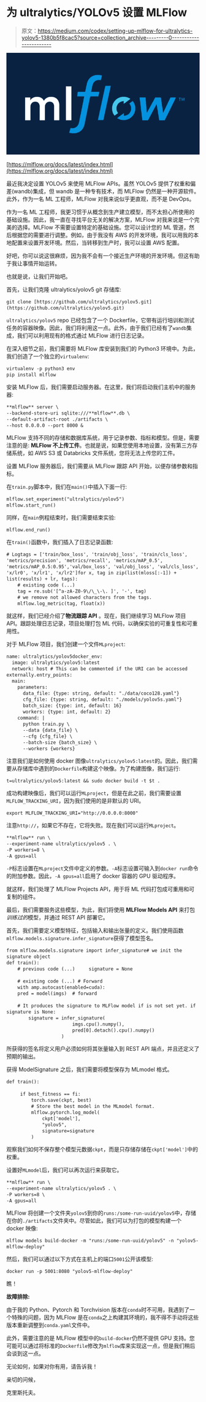 # 为 ultralytics/YOLOv5 设置 MLFlow

> 原文：<https://medium.com/codex/setting-up-mlflow-for-ultralytics-yolov5-1380b5f8cac5?source=collection_archive---------0----------------------->

![](img/f52880bf6e8ee658dec1a4bcc60d9ffa.png)

[https://mlflow.org/docs/latest/index.html](https://mlflow.org/docs/latest/index.html)

最近我决定设置 YOLOv5 来使用 MLFlow APIs。虽然 YOLOv5 提供了权重和偏差(wandb)集成，但 wandb 是一种专有技术，而 MLFlow 仍然是一种开源软件。此外，作为一名 ML 工程师，MLFlow 对我来说似乎更直观，而不是 DevOps。

作为一名 ML 工程师，我更习惯于从概念到生产建立模型，而不太担心所使用的基础设施。因此，我一直在寻找平台无关的解决方案，MLFlow 对我来说是一个完美的选择。MLFlow 不需要设置特定的基础设施。您可以设计您的 ML 管道，然后根据您的需要进行调整。例如，由于我没有 AWS 的开发环境，我可以用我的本地配置来设置开发环境。然后，当转移到生产时，我可以设置 AWS 配置。

好吧，你可以说这很麻烦，因为我不会有一个接近生产环境的开发环境。但这有助于我让事情开始运转。

也就是说，让我们开始吧。

首先，让我们克隆 ultralytics/yolov5 git 存储库:

```
git clone [https://github.com/ultralytics/yolov5.git](https://github.com/ultralytics/yolov5.git)
```

`ultralytics/yolov5` repo 已经包含了一个 Dockerfile，它带有运行培训和测试任务的容器映像。因此，我们将利用这一点。此外，由于我们已经有了`wandb`集成，我们可以利用现有的格式通过 MLFlow 进行日志记录。

在深入细节之前，我们需要将 MLFlow 库安装到我们的 Python3 环境中。为此，我们创造了一个独立的`virtualenv`:

```
virtualenv -p python3 env
pip install mlflow
```

安装 MLFlow 后，我们需要启动服务器。在这里，我们将启动我们主机中的服务器:

```
**mlflow** server \ 
--backend-store-uri sqlite:///**mlflow**.db \
--default-artifact-root ./artifacts \
--host 0.0.0.0 --port 8000 &
```

MLFlow 支持不同的存储和数据库系统，用于记录参数、指标和模型。但是，需要注意的是: **MLFlow 不上传工件**。也就是说，如果您使用本地设置，没有第三方存储系统，如 AWS S3 或 Databricks 文件系统，您将无法上传您的工件。

设置 MLFlow 服务器后，我们需要从 MLFlow 跟踪 API 开始，以便存储参数和指标。

在`train.py`脚本中，我们在`main()`中插入下面一行:

```
mlflow.set_experiment("ultralytics/yolov5")
mlflow.start_run()
```

同样，在`main`例程结束时，我们需要结束实验:

```
mlflow.end_run()
```

在`train()`函数中，我们插入了日志记录函数:

```
# Logtags = ['train/box_loss', 'train/obj_loss', 'train/cls_loss', 'metrics/precision', 'metrics/recall', 'metrics/mAP_0.5', 'metrics/mAP_0.5:0.95','val/box_loss', 'val/obj_loss', 'val/cls_loss', 'x/lr0', 'x/lr1', 'x/lr2']for x, tag in zip(list(mloss[:-1]) + list(results) + lr, tags):
    # existing code (...)
    tag = re.sub('[^a-zA-Z0-9\/\_\-\. ]', '-', tag)
    # we remove not allowed characters from the tags.
    mlflow.log_metric(tag, float(x))
```

就这样，我们已经介绍了**物流跟踪 API** 。现在，我们继续学习 MLFlow 项目 API。跟踪处理日志记录，项目处理打包 ML 代码，以确保实验的可重复性和可重用性。

对于 MLFlow 项目，我们创建一个文件`MLproject`:

```
name: ultralytics/yolov5docker_env:
  image: ultralytics/yolov5:latest
  network: host # This can be commented if the URI can be accessed externally.entry_points:
  main:
    parameters:
      data_file: {type: string, default: "./data/coco128.yaml"}
      cfg_file: {type: string, default: "./models/yolov5s.yaml"}
      batch_size: {type: int, default: 16}
      workers: {type: int, default: 2}
    command: |
      python train.py \
      --data {data_file} \
      --cfg {cfg_file} \
      --batch-size {batch_size} \
      --workers {workers}
```

注意我们是如何使用 docker 图像`ultralytics/yolov5:latest`的。因此，我们需要从存储库中遇到的`Dockerfile`构建这个映像。为了构建图像，我们运行:

```
t=ultralytics/yolov5:latest && sudo docker build -t $t .
```

成功构建映像后，我们可以运行`MLproject`，但是在此之前，我们需要设置`MLFLOW_TRACKING_URI`，因为我们使用的是非默认的 URI。

```
export MLFLOW_TRACKING_URI="http://0.0.0.0:8000"
```

注意`http://`，如果它不存在，它将失败。现在我们可以运行`MLproject`。

```
**mlflow** run \
--experiment-name ultralytics/yolov5 . \
-P workers=8 \ 
-A gpus=all
```

`-P`标志设置在`MLproject`文件中定义的参数。`-A`标志设置可输入到`docker run`命令的附加参数。因此，`-A gpus=all`启用了 docker 容器的 GPU 驱动程序。

就这样，我们处理了 MLFlow Projects API，用于将 ML 代码打包成可重用和可复制的组件。

最后，我们需要服务这些模型，为此，我们将使用 **MLFlow Models API** 来打包*训练过的*模型，并通过 REST API 部署它。

首先，我们需要定义模型特征，包括输入和输出张量的定义。我们使用函数`mlflow.models.signature.infer_signature`获得了模型签名。

```
from mlflow.models.signature import infer_signature# we init the signature object
def train():
    # previous code (...)     signature = None

    # existing code (...) # Forward
    with amp.autocast(enabled=cuda):
    pred = model(imgs)  # forward

    # It produces the signature to MLFlow model if is not set yet. if signature is None:
        signature = infer_signature(
                        imgs.cpu().numpy(),
                        pred[0].detach().cpu().numpy()
                    )
```

所获得的签名将定义用户必须如何将其张量输入到 REST API 端点，并且还定义了预期的输出。

获得 ModelSignature 之后，我们需要将模型保存为 MLmodel 格式。

```
def train():

     if best_fitness == fi:
         torch.save(ckpt, best)
         # Store the best model in the MLmodel format. 
         mlflow.pytorch.log_model(
             ckpt['model'], 
             "yolov5", 
             signature=signature
         )
```

观察我们如何不保存整个模型元数据`ckpt`，而是只存储存储在`ckpt['model']`中的权重。

设置好`MLmodel`后，我们可以再次运行来获取它。

```
**mlflow** run \
--experiment-name ultralytics/yolov5 . \
-P workers=8 \ 
-A gpus=all
```

MLFlow 将创建一个文件夹`yolov5`到你的`runs:/some-run-uuid/yolov5`中，存储在你的`./artifacts`文件夹中。尽管如此，我们可以为打包的模型构建一个 docker 映像:

```
mlflow models build-docker -m "runs:/some-run-uuid/yolov5" -n "yolov5-mlflow-deploy"
```

然后，我们可以通过以下方式在主机上的端口`5001`公开该模型:

```
docker run -p 5001:8080 "yolov5-mlflow-deploy"
```

瞧！

**故障排除:**

由于我的 Python、Pytorch 和 Torchvision 版本在`conda`时不可用，我遇到了一个特殊的问题，因为 MLFlow 是在`conda`之上构建其环境的，我不得不手动将这些版本重新调整到`conda.yaml`文件中。

此外，需要注意的是 MLFlow 模型中的`build-docker`仍然不提供 GPU 支持。您可能可以通过将标准的`Dockerfile`修改为`mlflow`库来实现这一点，但是我们稍后会谈到这一点。

无论如何，如果对你有用，请告诉我！

亲切的问候，

克里斯托夫。